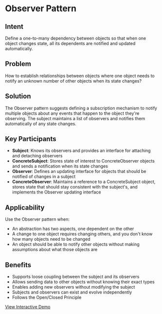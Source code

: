 # Observer Pattern

## Intent
Define a one-to-many dependency between objects so that when one object changes state, all its dependents are notified and updated automatically.

## Problem
How to establish relationships between objects where one object needs to notify an unknown number of other objects when its state changes?

## Solution
The Observer pattern suggests defining a subscription mechanism to notify multiple objects about any events that happen to the object they're observing. The subject maintains a list of observers and notifies them automatically of any state changes.

## Key Participants
- **Subject**: Knows its observers and provides an interface for attaching and detaching observers
- **ConcreteSubject**: Stores state of interest to ConcreteObserver objects and sends a notification when its state changes
- **Observer**: Defines an updating interface for objects that should be notified of changes in a subject
- **ConcreteObserver**: Maintains a reference to a ConcreteSubject object, stores state that should stay consistent with the subject's, and implements the Observer updating interface

## Applicability
Use the Observer pattern when:
- An abstraction has two aspects, one dependent on the other
- A change to one object requires changing others, and you don't know how many objects need to be changed
- An object should be able to notify other objects without making assumptions about what those objects are

## Benefits
- Supports loose coupling between the subject and its observers
- Allows sending data to other objects without knowing their exact types
- Enables adding new observers without modifying the subject
- Subjects and observers can exist and evolve independently
- Follows the Open/Closed Principle

[View Interactive Demo](./index.html)
